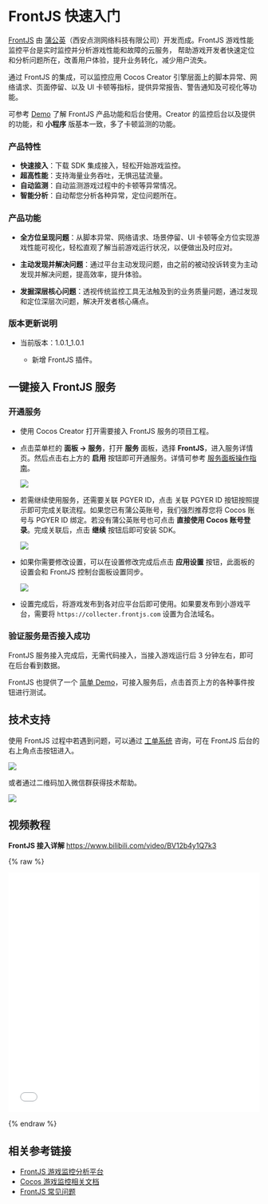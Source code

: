 # FrontJS 快速入门

[FrontJS](https://www.frontjs.com/game) 由 [蒲公英](https://www.pgyer.com/)（西安点测网络科技有限公司）开发而成。FrontJS 游戏性能监控平台是实时监控并分析游戏性能和故障的云服务， 帮助游戏开发者快速定位和分析问题所在，改善用户体验，提升业务转化，减少用户流失。

通过 FrontJS 的集成，可以监控应用 Cocos Creator 引擎层面上的脚本异常、网络请求、页面停留、以及 UI 卡顿等指标，提供异常报告、警告通知及可视化等功能。

可参考 [Demo](https://www.frontjs.com/demo/) 了解 FrontJS 产品功能和后台使用。Creator 的监控后台以及提供的功能，和 **小程序** 版基本一致，多了卡顿监测的功能。

### 产品特性

- **快速接入**：下载 SDK 集成接入，轻松开始游戏监控。
- **超高性能**：支持海量业务吞吐，无惧迅猛流量。
- **自动监测**：自动监测游戏过程中的卡顿等异常情况。
- **智能分析**：自动帮您分析各种异常，定位问题所在。

### 产品功能

- **全方位呈现问题**：从脚本异常、网络请求、场景停留、UI 卡顿等全方位实现游戏性能可视化，轻松直观了解当前游戏运行状况，以便做出及时应对。

- **主动发现并解决问题**：通过平台主动发现问题，由之前的被动投诉转变为主动发现并解决问题，提高效率，提升体验。

- **发掘深层核心问题**：透视传统监控工具无法触及到的业务质量问题，通过发现和定位深层次问题，解决开发者核心痛点。

### 版本更新说明

- 当前版本：1.0.1_1.0.1

    - 新增 FrontJS 插件。

## 一键接入 FrontJS 服务

### 开通服务

- 使用 Cocos Creator 打开需要接入 FrontJS 服务的项目工程。

- 点击菜单栏的 **面板 -> 服务**，打开 **服务** 面板，选择 **FrontJS**，进入服务详情页。然后点击右上方的 **启用** 按钮即可开通服务。详情可参考 [服务面板操作指南](./user-guide.md)。

    ![](frontjs/frontjs-panel.jpg)

- 若需继续使用服务，还需要关联 PGYER ID，点击 关联 PGYER ID 按钮按照提示即可完成关联流程。如果您已有蒲公英账号，我们强烈推荐您将 Cocos 账号与 PGYER ID 绑定。若没有蒲公英账号也可点击 **直接使用 Cocos 账号登录**。完成关联后，点击 **继续** 按钮后即可安装 SDK。

    ![](frontjs/frontjs-idlink.jpg)

- 如果你需要修改设置，可以在设置修改完成后点击 **应用设置** 按钮，此面板的设置会和 FrontJS 控制台面板设置同步。

    ![](frontjs/frontjs-setting.jpg)

- 设置完成后，将游戏发布到各对应平台后即可使用。如果要发布到小游戏平台，需要将 `https://collecter.frontjs.com` 设置为合法域名。

### 验证服务是否接入成功

FrontJS 服务接入完成后，无需代码接入，当接入游戏运行后 3 分钟左右，即可在后台看到数据。

FrontJS 也提供了一个 [简单 Demo](https://static.frontjs.com/dist/sdk/cocos-20200226.zip)，可接入服务后，点击首页上方的各种事件按钮进行测试。

## 技术支持

使用 FrontJS 过程中若遇到问题，可以通过 [工单系统](https://kf.pgyer.com/app) 咨询，可在 FrontJS 后台的右上角点击按钮进入。

![](frontjs/frontjs-workorder.jpg)

或者通过二维码加入微信群获得技术帮助。

![](frontjs/frontjs-barcode.jpg)

## 视频教程

**FrontJS 接入详解**
https://www.bilibili.com/video/BV12b4y1Q7k3

{% raw %}

<iframe src="//player.bilibili.com/player.html?aid=629819714&bvid=BV12b4y1Q7k3&cid=317203193&page=1" scrolling="no" border="0" frameborder="no" width="100%" height="480" framespacing="0" allowfullscreen="true"> </iframe>

{% endraw %}

## 相关参考链接

- [FrontJS 游戏监控分析平台](https://www.frontjs.com/game)
- [Cocos 游戏监控相关文档](https://seed.pgyer.com/site/TEPXmSChdD)
- [FrontJS 常见问题](https://seed.pgyer.com/site/JrBPVc6KjW)
